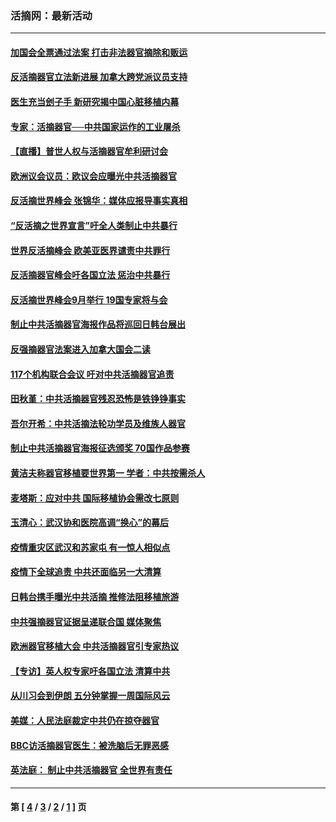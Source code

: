 ### 活摘网：最新活动
---
#### [加国会全票通过法案 打击非法器官摘除和贩运](../../pages/nf5883/n13884924.md?03070430) 
#### [反活摘器官立法新进展 加拿大跨党派议员支持](../../pages/nf5883/n13876061.md?03070430) 
#### [医生充当刽子手 新研究揭中国心脏移植内幕](../../pages/nf5883/n13772291.md?03070430) 
#### [专家：活摘器官──中共国家运作的工业屠杀](../../pages/nf5883/n13761178.md?03070430) 
#### [【直播】普世人权与活摘器官牟利研讨会](../../pages/nf5883/n13425146.md?03070430) 
#### [欧洲议会议员：欧议会应曝光中共活摘器官](../../pages/nf5883/n13336571.md?03070430) 
#### [反活摘世界峰会 张锦华：媒体应报导事实真相](../../pages/nf5883/n13278502.md?03070430) 
#### [“反活摘之世界宣言”吁全人类制止中共暴行](../../pages/nf5883/n13259730.md?03070430) 
#### [世界反活摘峰会 欧美亚医界谴责中共罪行](../../pages/nf5883/n13253550.md?03070430) 
#### [反活摘器官峰会吁各国立法 惩治中共暴行](../../pages/nf5883/n13245052.md?03070430) 
#### [反活摘世界峰会9月举行 19国专家将与会](../../pages/nf5883/n13201492.md?03070430) 
#### [制止中共活摘器官海报作品将巡回日韩台展出](../../pages/nf5883/n13177791.md?03070430) 
#### [反强摘器官法案进入加拿大国会二读](../../pages/nf5883/n13033450.md?03070430) 
#### [117个机构联合会议 吁对中共活摘器官追责](../../pages/nf5883/n12775087.md?03070430) 
#### [田秋堇：中共活摘器官残忍恐怖是铁铮铮事实](../../pages/nf5883/n12702148.md?03070430) 
#### [吾尔开希：中共活摘法轮功学员及维族人器官](../../pages/nf5883/n12693197.md?03070430) 
#### [制止中共活摘器官海报征选颁奖 70国作品参赛](../../pages/nf5883/n12692050.md?03070430) 
#### [黄洁夫称器官移植要世界第一 学者：中共按需杀人](../../pages/nf5883/n12572329.md?03070430) 
#### [麦塔斯：应对中共 国际移植协会需改七原则](../../pages/nf5883/n12514711.md?03070430) 
#### [玉清心：武汉协和医院高调“换心”的幕后](../../pages/nf5883/n12298730.md?03070430) 
#### [疫情重灾区武汉和苏家屯 有一惊人相似点](../../pages/nf5883/n12150824.md?03070430) 
#### [疫情下全球追责 中共还面临另一大清算](../../pages/nf5883/n12070397.md?03070430) 
#### [日韩台携手曝光中共活摘 推修法阻移植旅游](../../pages/nf5883/n11712046.md?03070430) 
#### [中共强摘器官证据呈递联合国 媒体聚焦](../../pages/nf5883/n11546426.md?03070430) 
#### [欧洲器官移植大会 中共活摘器官引专家热议](../../pages/nf5883/n11539095.md?03070430) 
#### [【专访】英人权专家吁各国立法 清算中共](../../pages/nf5883/n11367315.md?03070430) 
#### [从川习会到伊朗 五分钟掌握一周国际风云](../../pages/nf5883/n11338520.md?03070430) 
#### [美媒：人民法庭裁定中共仍在掠夺器官](../../pages/nf5883/n11334897.md?03070430) 
#### [BBC访活摘器官医生：被洗脑后无罪恶感](../../pages/nf5883/n11335935.md?03070430) 
#### [英法庭： 制止中共活摘器官 全世界有责任](../../pages/nf5883/n11330691.md?03070430) 

---
#### 第 [ [4](./4.md?03070430) / [3](./3.md?03070430) / [2](./2.md?03070430) / [1](./1.md?03070430) ] 页
